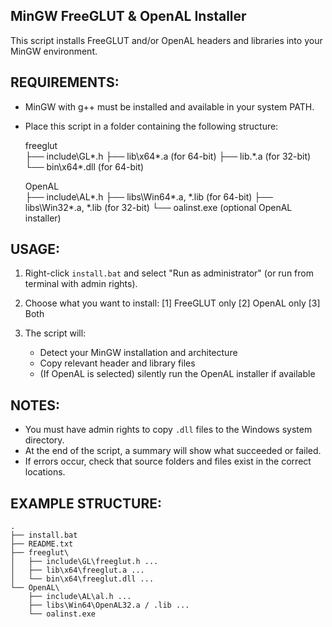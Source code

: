 MinGW FreeGLUT & OpenAL Installer
----------------------------------

This script installs FreeGLUT and/or OpenAL headers and libraries into your MinGW environment.

REQUIREMENTS:
-------------
- MinGW with g++ must be installed and available in your system PATH.
- Place this script in a folder containing the following structure:

    freeglut\
        ├── include\GL\*.h
        ├── lib\x64\*.a           (for 64-bit)
        ├── lib\.\*.a             (for 32-bit)
        └── bin\x64\*.dll         (for 64-bit)

    OpenAL\
        ├── include\AL\*.h
        ├── libs\Win64\*.a, *.lib (for 64-bit)
        ├── libs\Win32\*.a, *.lib (for 32-bit)
        └── oalinst.exe           (optional OpenAL installer)

USAGE:
------
1. Right-click `install.bat` and select "Run as administrator" (or run from terminal with admin rights).

2. Choose what you want to install:
    [1] FreeGLUT only
    [2] OpenAL only
    [3] Both

3. The script will:
    - Detect your MinGW installation and architecture
    - Copy relevant header and library files
    - (If OpenAL is selected) silently run the OpenAL installer if available

NOTES:
------
- You must have admin rights to copy `.dll` files to the Windows system directory.
- At the end of the script, a summary will show what succeeded or failed.
- If errors occur, check that source folders and files exist in the correct locations.

EXAMPLE STRUCTURE:
------------------
    .
    ├── install.bat
    ├── README.txt
    ├── freeglut\
    │   ├── include\GL\freeglut.h ...
    │   ├── lib\x64\freeglut.a ...
    │   └── bin\x64\freeglut.dll ...
    └── OpenAL\
        ├── include\AL\al.h ...
        ├── libs\Win64\OpenAL32.a / .lib ...
        └── oalinst.exe
